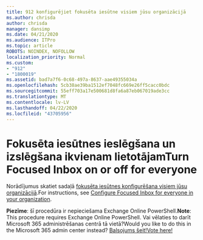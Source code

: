 ```yaml
---
title: 912 konfigurējiet fokusēta iesūtne visiem jūsu organizācijā
ms.author: chrisda
author: chrisda
manager: dansimp
ms.date: 04/21/2020
ms.audience: ITPro
ms.topic: article
ROBOTS: NOINDEX, NOFOLLOW
localization_priority: Normal
ms.custom:
- "912"
- "1800019"
ms.assetid: bad7a7f6-0c68-497a-8637-aae49355034a
ms.openlocfilehash: 5cb38ae39ba1512ef7048fc669e26ff5cacc0bdc
ms.sourcegitcommit: 55eff703a17e500681d8fa6a87eb067019ade3cc
ms.translationtype: MT
ms.contentlocale: lv-LV
ms.lasthandoff: 04/22/2020
ms.locfileid: "43705956"
---
```

# <a name="turn-focused-inbox-on-or-off-for-everyone"></a><span data-ttu-id="9c135-102">Fokusēta iesūtnes ieslēgšana un izslēgšana ikvienam lietotājam</span><span class="sxs-lookup"><span data-stu-id="9c135-102">Turn Focused Inbox on or off for everyone</span></span>

<span data-ttu-id="9c135-103">Norādījumus skatiet sadaļā [fokusēta iesūtnes konfigurēšana visiem jūsu organizācijā](https://docs.microsoft.com/office365/admin/setup/configure-focused-inbox).</span><span class="sxs-lookup"><span data-stu-id="9c135-103">For instructions, see [Configure Focused Inbox for everyone in your organization](https://docs.microsoft.com/office365/admin/setup/configure-focused-inbox).</span></span>

<span data-ttu-id="9c135-104">**Piezīme**: šī procedūra ir nepieciešama Exchange Online PowerShell.</span><span class="sxs-lookup"><span data-stu-id="9c135-104">**Note**: This procedure requires Exchange Online PowerShell.</span></span> <span data-ttu-id="9c135-105">Vai vēlaties to darīt Microsoft 365 administrēšanas centrā tā vietā?</span><span class="sxs-lookup"><span data-stu-id="9c135-105">Would you like to do this in the Microsoft 365 admin center instead?</span></span> [<span data-ttu-id="9c135-106">Balsojums šeit!</span><span class="sxs-lookup"><span data-stu-id="9c135-106">Vote here!</span></span>](https://go.microsoft.com/fwlink/p/?linkid=862489)
